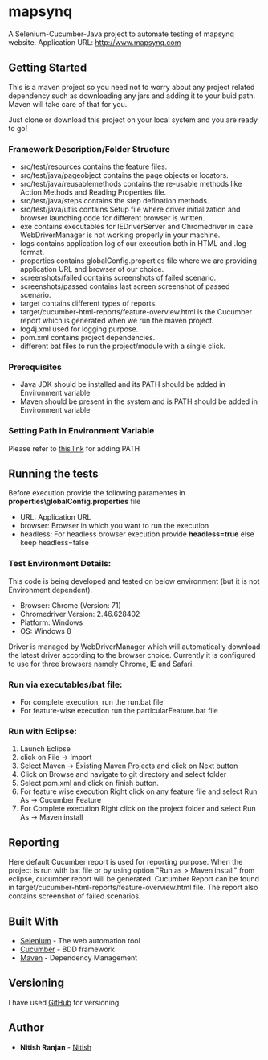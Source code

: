 # mapsynq

A Selenium-Cucumber-Java project to automate testing of mapsynq website.
Application URL: http://www.mapsynq.com 

## Getting Started

This is a maven project so you need not to worry about any project related dependency such as downloading any jars and adding it to your buid path. Maven will take care of that for you.

Just clone or download this project on your local system and you are ready to go!

### Framework Description/Folder Structure
* src/test/resources contains the feature files.
* src/test/java/pageobject contains the page objects or locators.
* src/test/java/reusablemethods contains the re-usable methods like Action Methods and Reading Properties file.
* src/test/java/steps contains the step defination methods.
* src/test/java/utlis contains Setup file where driver initialization and browser launching code for different browser is written.
* exe contains executables for IEDriverServer and Chromedriver in case WebDriverManager is not working properly in your machine.
* logs contains application log of our execution both in HTML and .log format.
* properties contains globalConfig.properties file where we are providing application URL and browser of our choice.
* screenshots/failed contains screenshots of failed scenario.
* screenshots/passed contains last screen screenshot of passed scenario.
* target contains different types of reports. 
* target/cucumber-html-reports/feature-overview.html is the Cucumber report which is generated when we run the maven project.
* log4j.xml used for logging purpose.
* pom.xml contains project dependencies.
* different bat files to run the project/module with a single click.

### Prerequisites

* Java JDK should be installed and its PATH should be added in Environment variable
* Maven should be present in the system and is PATH should be added in Environment variable

### Setting Path in Environment Variable

Please refer to [this link](https://www.java.com/en/download/help/path.xml) for adding PATH

## Running the tests

Before execution provide the following paramentes in **properties\globalConfig.properties** file
* URL: Application URL 
* browser: Browser in which you want to run the execution
* headless: For headless browser execution provide **headless=true** else keep headless=false

### Test Environment Details:
This code is being developed and tested on below environment (but it is not Environment dependent).  
* Browser: Chrome (Version: 71)
* Chromedriver Version: 2.46.628402
* Platform: Windows
* OS: Windows 8

Driver is managed by WebDriverManager which will automatically download the latest driver according to the browser choice.
Currently it is configured to use for three browsers namely Chrome, IE and Safari.

### Run via executables/bat file:

* For complete execution, run the run.bat file
* For feature-wise execution run the particularFeature.bat file

### Run with Eclipse:

1. Launch Eclipse
2. click on File -> Import
3. Select Maven -> Existing Maven Projects and click on Next button
4. Click on Browse and navigate to git directory and select folder
5. Select pom.xml and click on finish button.
6. For feature wise execution Right click on any feature file and select Run As -> Cucumber Feature
7. For Complete execution Right click on the project folder and select Run As -> Maven install 

## Reporting
Here default Cucumber report is used for reporting purpose.
When the project is run with bat file or by using option "Run as > Maven install" from eclipse, cucumber report will be generated.
Cucumber Report can be found in target/cucumber-html-reports/feature-overview.html file. The report also contains screenshot of failed scenarios.

## Built With

* [Selenium](https://www.seleniumhq.org/) - The web automation tool
* [Cucumber](https://cucumber.io/) - BDD framework
* [Maven](https://maven.apache.org/) - Dependency Management

## Versioning

I have used [GitHub](https://github.com/) for versioning.

## Author

* **Nitish Ranjan** - [Nitish](https://github.com/nitishranjan23)
